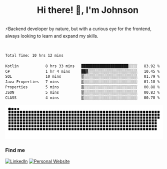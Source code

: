 <div id="user-content-toc">
  <ul align="center">
    <summary><h1 style="display: inline-block">Hi there! 👋, I'm Johnson</h1></summary>
  </ul>
</div>

⚡Backend developer by nature, but with a curious eye for the frontend, always looking to learn and expand my skills.

<br>


<!--START_SECTION:waka-->

```txt
Total Time: 10 hrs 12 mins

Kotlin            8 hrs 33 mins   █████████████████████░░░░   83.92 %
C#                1 hr 4 mins     ██▓░░░░░░░░░░░░░░░░░░░░░░   10.45 %
SQL               10 mins         ▒░░░░░░░░░░░░░░░░░░░░░░░░   01.79 %
Java Properties   7 mins          ▒░░░░░░░░░░░░░░░░░░░░░░░░   01.18 %
Properties        5 mins          ▒░░░░░░░░░░░░░░░░░░░░░░░░   00.88 %
JSON              5 mins          ▒░░░░░░░░░░░░░░░░░░░░░░░░   00.83 %
CLASS             4 mins          ▒░░░░░░░░░░░░░░░░░░░░░░░░   00.78 %
```

<!--END_SECTION:waka-->

<picture>
  <source  srcset="https://github.com/joshwambere/joshwambere/blob/output/github-contribution-grid-snake-dark.svg?palette=github-dark">
  <source  srcset="https://github.com/joshwambere/joshwambere/blob/output/github-contribution-grid-snake.svg">
  <img alt="github contribution grid snake animation" src="https://github.com/joshwambere/joshwambere/blob/output/github-contribution-grid-snake.svg">
</picture>

### Find me
<a href="https://www.linkedin.com/in/dusabe-johnson" target="_blank"><img src="https://img.shields.io/badge/LinkedIn-%230077B5.svg?&style=flat&logo=linkedin&logoColor=white" alt="LinkedIn"></a>
‎‎ [![Personal Website](https://img.shields.io/badge/visit-Johnsonis.me-blue)](https://johnsonis.me/)
